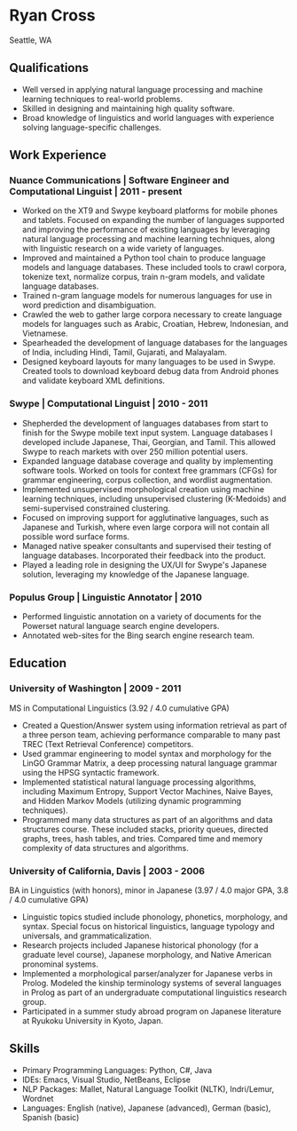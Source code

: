 # Ryan Cross
Seattle, WA

## Qualifications
* Well versed in applying natural language processing and machine learning techniques to real-world problems.
* Skilled in designing and maintaining high quality software.
* Broad knowledge of linguistics and world languages with experience solving language-specific challenges.

## Work Experience
### Nuance Communications | Software Engineer and Computational Linguist | 2011 - present
* Worked on the XT9 and Swype keyboard platforms for mobile phones and tablets. Focused on expanding the number of languages supported and improving the performance of existing languages by leveraging natural language processing and machine learning techniques, along with linguistic research on a wide variety of languages.
* Improved and maintained a Python tool chain to produce language models and language databases. These included tools to crawl corpora, tokenize text, normalize corpus, train n-gram models, and validate language databases.
* Trained n-gram language models for numerous languages for use in word prediction and disambiguation.
* Crawled the web to gather large corpora necessary to create language models for languages such as Arabic, Croatian, Hebrew, Indonesian, and Vietnamese.
* Spearheaded the development of language databases for the languages of India, including Hindi, Tamil, Gujarati, and Malayalam.
* Designed keyboard layouts for many languages to be used in Swype. Created tools to download keyboard debug data from Android phones and validate keyboard XML definitions.

### Swype | Computational Linguist | 2010 - 2011
* Shepherded the development of languages databases from start to finish for the Swype mobile text input system. Language databases I developed include Japanese, Thai, Georgian, and Tamil. This allowed Swype to reach markets with over 250 million potential users.
* Expanded language database coverage and quality by implementing software tools. Worked on tools for context free grammars (CFGs) for grammar engineering, corpus collection, and wordlist augmentation.
* Implemented unsupervised morphological creation using machine learning techniques, including unsupervised clustering (K-Medoids) and semi-supervised constrained clustering.
* Focused on improving support for agglutinative languages, such as Japanese and Turkish, where even large corpora will not contain all possible word surface forms.
* Managed native speaker consultants and supervised their testing of language databases. Incorporated their feedback into the product.
* Played a leading role in designing the UX/UI for Swype's Japanese solution, leveraging my knowledge of the Japanese language.

### Populus Group | Linguistic Annotator | 2010
* Performed linguistic annotation on a variety of documents for the Powerset natural language search engine developers.
* Annotated web-sites for the Bing search engine research team.

## Education
### University of Washington | 2009 - 2011
MS in Computational Linguistics (3.92 / 4.0 cumulative GPA)
* Created a Question/Answer system using information retrieval as part of a three person team, achieving performance comparable to many past TREC (Text Retrieval Conference) competitors.
* Used grammar engineering to model syntax and morphology for the LinGO Grammar Matrix, a deep processing natural language grammar using the HPSG syntactic framework.
* Implemented statistical natural language processing algorithms, including Maximum Entropy, Support Vector Machines, Naive Bayes, and Hidden Markov Models (utilizing dynamic programming techniques).
* Programmed many data structures as part of an algorithms and data structures course. These included  stacks, priority queues, directed graphs, trees, hash tables, and tries. Compared time and memory complexity of data structures and algorithms.

### University of California, Davis | 2003 - 2006
BA in Linguistics (with honors), minor in Japanese (3.97 / 4.0 major GPA, 3.8 / 4.0 cumulative GPA)
* Linguistic topics studied include phonology, phonetics, morphology, and syntax. Special focus on historical linguistics, language typology and universals, and grammaticalization.
* Research projects included Japanese historical phonology (for a graduate level course), Japanese morphology, and Native American pronominal systems.
* Implemented a morphological parser/analyzer for Japanese verbs in Prolog. Modeled the kinship terminology systems of several languages in Prolog as part of an undergraduate computational linguistics research group.
* Participated in a summer study abroad program on Japanese literature at Ryukoku University in Kyoto, Japan.

## Skills
* Primary Programming Languages: Python, C#, Java
* IDEs: Emacs, Visual Studio, NetBeans, Eclipse
* NLP Packages: Mallet, Natural Language Toolkit (NLTK), Indri/Lemur, Wordnet
* Languages: English (native), Japanese (advanced), German (basic), Spanish (basic)
